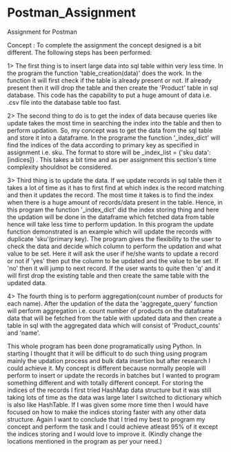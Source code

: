 # Postman_Assignment
Assignment for Postman

Concept :
To complete the assignment the concept designed is a bit different. The following steps has been performed:

1> The first thing is to insert large data into sql table within very less time. In the program the function 'table_creation(data)' does the work. In the function it will first check if the table is already present or not. If already present then it will drop the table and then create the 'Product' table in sql database. This code has the capability to put a huge amount of data i.e. .csv file into the database table too fast.

2> The second thing to do is to get the index of data because queries like update takes the most time in searching the index into the table and then to perform updation.
   So, my concept was to get the data from the sql table and store it into a dataframe. In the programe the function '_index_dict' will find the indices of the data according to      primary key as specified in assignment i.e. sku. The format to store will be _index_list = {'sku data': [indices]} . This takes a bit time and as per assignment this section's    time complexity shouldnot be considered.

3> Third thing is to update the data. If we update records in sql table then it takes a lot of time as it has to first find at which index is the record matching and then it updates the record. The most time it takes is to find the index when there is a huge amount of records/data present in the table. Hence, in this program the function '_index_dict' did the index storing thing and here the updation will be done in the dataframe which fetched data from table hence will take less time to perform updation. In this program the update function demonstrated is an example which will update the records with duplicate 'sku'(primary key). The program gives the flexibility to the user to check the data and decide which column to perform the updation and what value to be set. Here it will ask the user if he/she wants to update a record or not if 'yes' then put the column to be updated and the value to be set. If 'no' then it will jump to next record. If the user wants to quite then 'q' and it will first drop the existing table and then create the same table with the updated data.

4> The fourth thing is to perform aggregation(count number of products for each name). After the updation of the data the 'aggregate_query' function will perform aggregation i.e. count number of products on the dataframe data that will be fetched from the table with updated data and then create a table in sql with the aggregated data which will consist of 'Product_counts' and 'name'.

This whole program has been done programatically using Python. In starting I thought that it will be difficult to do such thing using program mainly the updation process and bulk data insertion but after research I could achieve it. My concept is different because normally people will perform to insert or update the records in batches but I wanted to program something different and with totally different concept. For storing the indices of the records I first tried HashMap data structure but it was still taking lots of time as the data was large later I switched to dictionary which is also like HashTable. If I was given some more time then I would have focused on how to make the indices storing faster with any other data structure. Again I want to conclude that I tried my best to program my concept and perform the task and I could achieve atleast 95% of it except the indices storing and I would love to improve it. (Kindly change the locations mentioned in the program as per your need.)
